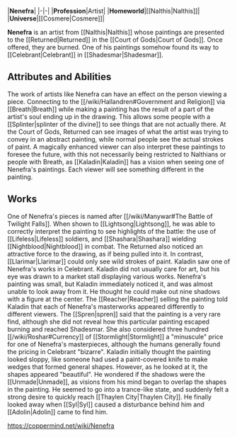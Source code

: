 |**Nenefra**|
|-|-|
|**Profession**|Artist|
|**Homeworld**|[[Nalthis\|Nalthis]]|
|**Universe**|[[Cosmere\|Cosmere]]|

**Nenefra** is an artist from [[Nalthis\|Nalthis]] whose paintings are presented to the [[Returned\|Returned]] in the [[Court of Gods\|Court of Gods]]. Once offered, they are burned. One of his paintings somehow found its way to [[Celebrant\|Celebrant]] in [[Shadesmar\|Shadesmar]].

## Attributes and Abilities
The work of artists like Nenefra can have an effect on the person viewing a piece. Connecting to the [[/wiki/Hallandren#Government and Religion]] via [[Breath\|Breath]] while making a painting has the result of a part of the artist's soul ending up in the drawing. This allows some people with a [[Splinter\|splinter of the divine]] to see things that are not actually there. At the Court of Gods, Returned can see images of what the artist was trying to convey in an abstract painting, while normal people see the actual strokes of paint. A magically enhanced viewer can also interpret these paintings to foresee the future, with this not necessarily being restricted to Nalthians or people with Breath, as [[Kaladin\|Kaladin]] has a vision when seeing one of Nenefra's paintings. Each viewer will see something different in the painting.

## Works
One of Nenefra's pieces is named after [[/wiki/Manywar#The Battle of Twilight Falls]]. When shown to [[Lightsong\|Lightsong]], he was able to correctly interpret the painting to see highlights of the battle: the use of [[Lifeless\|Lifeless]] soldiers, and [[Shashara\|Shashara]] wielding [[Nightblood\|Nightblood]] in combat. The Returned also noticed an attractive force to the drawing, as if being pulled into it. In contrast, [[Llarimar\|Llarimar]] could only see wild strokes of paint.
Kaladin saw one of Nenefra's works in Celebrant. Kaladin did not usually care for art, but his eye was drawn to a market stall displaying various works. Nenefra's painting was small, but Kaladin immediately noticed it, and was almost unable to look away from it. He thought he could make out nine shadows with a figure at the center. The [[Reacher\|Reacher]] selling the painting told Kaladin that each of Nenefra's masterworks appeared differently to different viewers. The [[Spren\|spren]] said that the painting is a very rare find, although she did not reveal how this particular painting escaped burning and reached Shadesmar. She also considered three hundred [[/wiki/Roshar#Currency]] of [[Stormlight\|Stormlight]] a "minuscule" price for one of Nenefra's masterpieces, although the humans generally found the pricing in Celebrant "bizarre".
Kaladin initially thought the painting looked sloppy, like someone had used a paint-covered knife to make wedges that formed general shapes. However, as he looked at it, the shapes appeared "beautiful". He wondered if the shadows were the [[Unmade\|Unmade]], as visions from his mind began to overlap the shapes in the painting. He seemed to go into a trance-like state, and suddenly felt a strong desire to quickly reach [[Thaylen City\|Thaylen City]]. He finally looked away when [[Syl\|Syl]] caused a disturbance behind him and [[Adolin\|Adolin]] came to find him.



https://coppermind.net/wiki/Nenefra